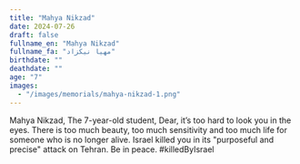 ```yaml
---
title: "Mahya Nikzad"
date: 2024-07-26
draft: false
fullname_en: "Mahya Nikzad"
fullname_fa: "مهیا نیکزاد"
birthdate: ""
deathdate: ""
age: "7"
images:
  - "/images/memorials/mahya-nikzad-1.png"
---
```


Mahya Nikzad,
The 7-year-old student,
Dear, it’s too hard to look you in the eyes. There is too much beauty, too much sensitivity and too much life for someone who is no longer alive. Israel killed you in its "purposeful and precise" attack on Tehran. Be in peace.
#killedByIsrael